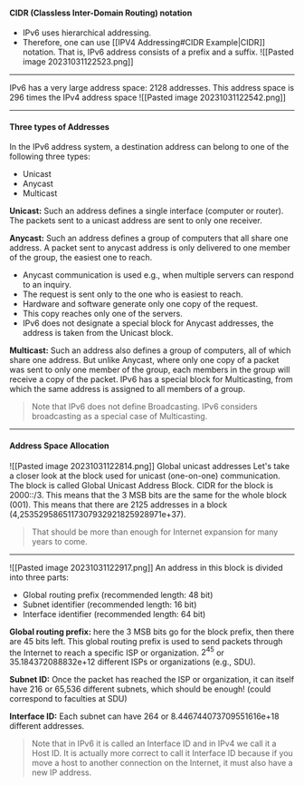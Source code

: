 #### CIDR (Classless Inter-Domain Routing) notation
* IPv6 uses hierarchical addressing.
* Therefore, one can use [[IPV4 Addressing#CIDR Example|CIDR]] notation. That is, IPv6 address consists of a prefix and a suffix.
![[Pasted image 20231031122523.png]]

***
IPv6 has a very large address space: 2128 addresses. This address space is 296 times the IPv4 address space
![[Pasted image 20231031122542.png]]

***
#### Three types of Addresses
In the IPv6 address system, a destination address can belong to one of the following three types:
* Unicast
* Anycast
* Multicast

**Unicast:** Such an address defines a single interface (computer or router). The packets sent to a unicast address are sent to only one receiver.

**Anycast:** Such an address defines a group of computers that all share one address. A packet sent to anycast address is only delivered to one member of the group, the easiest one to reach.

* Anycast communication is used e.g., when multiple servers can respond to an inquiry.
* The request is sent only to the one who is easiest to reach.
* Hardware and software generate only one copy of the request.
* This copy reaches only one of the servers.
* IPv6 does not designate a special block for Anycast addresses, the address is taken from the Unicast block.

**Multicast:** Such an address also defines a group of computers, all of which share one address.
But unlike Anycast, where only one copy of a packet was sent to only one member of the group, each members in the group will receive a copy of the packet. IPv6 has a special block for Multicasting, from which the same address is assigned to all members of a group.
>Note that IPv6 does not define Broadcasting. IPv6 considers broadcasting as a special case of Multicasting.

***
#### Address Space Allocation
![[Pasted image 20231031122814.png]]
Global unicast addresses
Let's take a closer look at the block used for unicast (one-on-one) communication. The block is called Global Unicast Address Block. CIDR for the block is 2000::/3. This means that the 3 MSB bits are the same for the whole block (001). This means that there are 2125 addresses in a block (4,2535295865117307932921825928971e+37).
>That should be more than enough for Internet expansion for many years to come.

***
![[Pasted image 20231031122917.png]]
An address in this block is divided into three parts:
* Global routing prefix (recommended length: 48 bit)
* Subnet identifier (recommended length: 16 bit)
* Interface identifier (recommended length: 64 bit)

**Global routing prefix:** here the 3 MSB bits go for the block prefix, then there are 45 bits left.
This global routing prefix is used to send packets through the Internet to reach a specific ISP or organization.
$2^{45}$ or 35.184372088832e+12 different ISPs or organizations (e.g., SDU).

**Subnet ID:** Once the packet has reached the ISP or organization, it can itself have 216 or 65,536 different subnets, which should be enough! (could correspond to faculties at SDU)

**Interface ID:** Each subnet can have 264 or 8.446744073709551616e+18 different addresses.

>Note that in IPv6 it is called an Interface ID and in IPv4 we call it a Host ID. It is actually more correct to call it Interface ID because if you move a host to another connection on the Internet, it must also have a new IP address.

